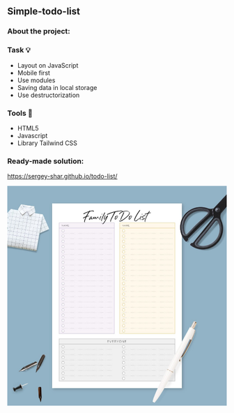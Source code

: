 ## Simple-todo-list 

### About the project:

### Task :bulb:

* Layout on JavaScript
* Mobile first
* Use modules
* Saving data in local storage
* Use destructorization


### Tools :hammer:

* HTML5
* Javascript
* Library Tailwind CSS

### Ready-made solution:

https://sergey-shar.github.io/todo-list/

![alt text](pictures/family-life-household-do.jpeg)
